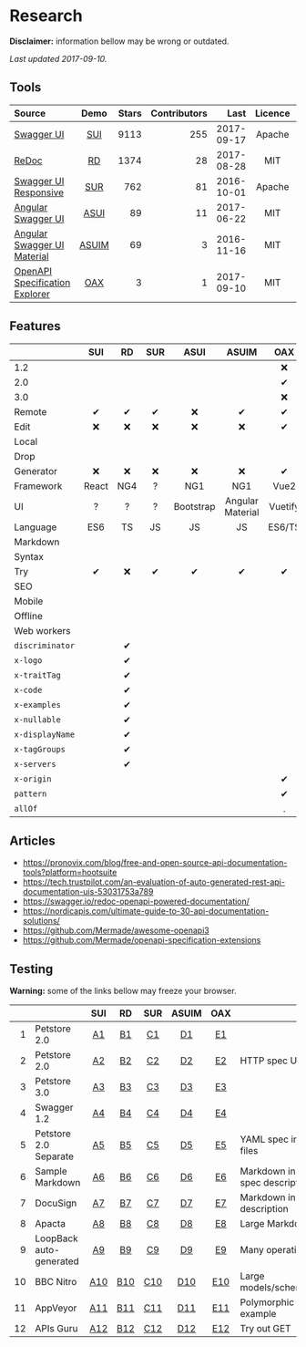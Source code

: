# Research

**Disclaimer:** information bellow may be wrong or outdated.
 
 _Last updated 2017-09-10._

## Tools

|Source|Demo|Stars|Contributors|Last|Licence|Status|
|:---|:---:|---:|---:|---:|:---:|:---:|
|[Swagger UI](https://github.com/swagger-api/swagger-ui)|[SUI](http://petstore.swagger.io/)|9113|255|2017-09-17|Apache|active
|[ReDoc](https://github.com/Rebilly/ReDoc)|[RD](https://rebilly.github.io/ReDoc/)|1374|28|2017-08-28|MIT|active
|[Swagger UI Responsive](https://github.com/jensoleg/swagger-ui)|[SUR](http://swaggerui.herokuapp.com/?url=http://petstore.swagger.io/v2/swagger.json)|762|81|2016-10-01|Apache|?
|[Angular Swagger UI](https://github.com/Orange-OpenSource/angular-swagger-ui)|[ASUI](http://orange-opensource.github.io/angular-swagger-ui/)|89|11|2017-06-22|MIT|?
|[Angular Swagger UI Material](https://github.com/darosh/angular-swagger-ui-material)|[ASUIM](http://darosh.github.io/angular-swagger-ui-material/)|69|3|2016-11-16|MIT|abandoned
|[OpenAPI Specification Explorer](https://github.com/darosh/oax)|[OAX](https://darosh.github.io/oax/)|3|1|2017-09-10|MIT|WIP

## Features

|&nbsp;     |SUI  |RD   |SUR  |ASUI |ASUIM|OAX  |
|:----------|:---:|:---:|:---:|:---:|:---:|:---:|
|1.2        |     |     |     |     |     |❌    |
|2.0        |     |     |     |     |     |✔    |
|3.0        |     |     |     |     |     |❌    |
|Remote     |✔    |✔   |✔    |❌   |✔    |✔    |
|Edit       |❌   |❌   |❌    |❌   |❌    |✔    |
|Local| | | | | | |
|Drop| | | | | | |
|Generator  |❌   |❌   |❌    |❌   |❌    |✔    |
|Framework  |React|NG4  |?    |NG1  |NG1  |Vue2 |
|UI         |?    |?    |?    |Bootstrap|Angular Material|Vuetify|
|Language   |ES6  |TS   |JS   |JS   |JS   |ES6/TS|
|Markdown   | | | | | | |
|Syntax| | | | | | |
|Try        |✔    |❌    |✔    |✔    |✔   |✔    |
|SEO| | | | | | |
|Mobile| | | | | | |
|Offline| | | | | | |
|Web workers| | | | | | |
|`discriminator`| |✔| | | | |
|`x-logo`       | |✔| | | | |
|`x-traitTag`   | |✔| | | | |
|`x-code`       | |✔| | | | |
|`x-examples`   | |✔| | | | |
|`x-nullable`   | |✔| | | | |
|`x-displayName`| |✔| | | | |
|`x-tagGroups`  | |✔| | | | |
|`x-servers`    | |✔| | | | |
|`x-origin`     | | | | | |✔|
|`pattern`      | | | | | |✔|
|`allOf`        | | | | | |.|

## Articles

- https://pronovix.com/blog/free-and-open-source-api-documentation-tools?platform=hootsuite
- https://tech.trustpilot.com/an-evaluation-of-auto-generated-rest-api-documentation-uis-53031753a789
- https://swagger.io/redoc-openapi-powered-documentation/
- https://nordicapis.com/ultimate-guide-to-30-api-documentation-solutions/
- https://github.com/Mermade/awesome-openapi3
- https://github.com/Mermade/openapi-specification-extensions

## Testing

**Warning:** some of the links bellow may freeze your browser.

 &nbsp;| &nbsp;|SUI|RD|SUR|ASUIM|OAX|&nbsp;
---:|:---|:---:|:---:|:---:|:---:|:---:|:---
|1|Petstore 2.0|[A1](http://petstore.swagger.io/?url=https://cdn.rawgit.com/swagger-api/swagger-ui/f0fdc661/test/e2e/specs/petstore.json)|[B1](https://rebilly.github.io/ReDoc/?url=https://cdn.rawgit.com/swagger-api/swagger-ui/f0fdc661/test/e2e/specs/petstore.json)|[C1](http://swaggerui.herokuapp.com/?url=https://cdn.rawgit.com/swagger-api/swagger-ui/f0fdc661/test/e2e/specs/petstore.json)|[D1](http://darosh.github.io/angular-swagger-ui-material/#/?url=https://cdn.rawgit.com/swagger-api/swagger-ui/f0fdc661/test/e2e/specs/petstore.json)|[E1](https://darosh.github.io/oax/#/?url=https://cdn.rawgit.com/swagger-api/swagger-ui/f0fdc661/test/e2e/specs/petstore.json)||
|2|Petstore 2.0|[A2](http://petstore.swagger.io/?url=http://cdn.rawgit.com/swagger-api/swagger-ui/f0fdc661/test/e2e/specs/petstore.json)|[B2](https://rebilly.github.io/ReDoc/?url=http://cdn.rawgit.com/swagger-api/swagger-ui/f0fdc661/test/e2e/specs/petstore.json)|[C2](http://swaggerui.herokuapp.com/?url=http://cdn.rawgit.com/swagger-api/swagger-ui/f0fdc661/test/e2e/specs/petstore.json)|[D2](http://darosh.github.io/angular-swagger-ui-material/#/?url=http://cdn.rawgit.com/swagger-api/swagger-ui/f0fdc661/test/e2e/specs/petstore.json)|[E2](https://darosh.github.io/oax/#/?url=http://cdn.rawgit.com/swagger-api/swagger-ui/f0fdc661/test/e2e/specs/petstore.json)|HTTP spec URL|
|3|Petstore 3.0|[A3](http://petstore.swagger.io/?url=https://cdn.rawgit.com/OAI/OpenAPI-Specification/OpenAPI.next/examples/v3.0/petstore.yaml)|[B3](https://rebilly.github.io/ReDoc/?url=https://cdn.rawgit.com/OAI/OpenAPI-Specification/OpenAPI.next/examples/v3.0/petstore.yaml)|[C3](http://swaggerui.herokuapp.com/?url=https://cdn.rawgit.com/OAI/OpenAPI-Specification/OpenAPI.next/examples/v3.0/petstore.yaml)|[D3](http://darosh.github.io/angular-swagger-ui-material/#/?url=https://cdn.rawgit.com/OAI/OpenAPI-Specification/OpenAPI.next/examples/v3.0/petstore.yaml)|[E3](https://darosh.github.io/oax/#/?url=https://cdn.rawgit.com/OAI/OpenAPI-Specification/OpenAPI.next/examples/v3.0/petstore.yaml)||
|4|Swagger 1.2|[A4](http://petstore.swagger.io/?url=https://darosh.github.io/openapi-samples/specs/swagger-1.2/swagger-1.2.json)|[B4](https://rebilly.github.io/ReDoc/?url=https://darosh.github.io/openapi-samples/specs/swagger-1.2/swagger-1.2.json)|[C4](http://swaggerui.herokuapp.com/?url=https://darosh.github.io/openapi-samples/specs/swagger-1.2/swagger-1.2.json)|[D4](http://darosh.github.io/angular-swagger-ui-material/#/?url=https://darosh.github.io/openapi-samples/specs/swagger-1.2/swagger-1.2.json)|[E4](https://darosh.github.io/oax/#/?url=https://darosh.github.io/openapi-samples/specs/swagger-1.2/swagger-1.2.json)||
|5|Petstore 2.0 Separate|[A5](http://petstore.swagger.io/?url=https://raw.githubusercontent.com/OAI/OpenAPI-Specification/master/examples/v2.0/yaml/petstore-separate/spec/swagger.yaml)|[B5](https://rebilly.github.io/ReDoc/?url=https://raw.githubusercontent.com/OAI/OpenAPI-Specification/master/examples/v2.0/yaml/petstore-separate/spec/swagger.yaml)|[C5](http://swaggerui.herokuapp.com/?url=https://raw.githubusercontent.com/OAI/OpenAPI-Specification/master/examples/v2.0/yaml/petstore-separate/spec/swagger.yaml)|[D5](http://darosh.github.io/angular-swagger-ui-material/#/?url=https://raw.githubusercontent.com/OAI/OpenAPI-Specification/master/examples/v2.0/yaml/petstore-separate/spec/swagger.yaml)|[E5](https://darosh.github.io/oax/#/?url=https://raw.githubusercontent.com/OAI/OpenAPI-Specification/master/examples/v2.0/yaml/petstore-separate/spec/swagger.yaml)|YAML spec in 5 files|
|6|Sample Markdown|[A6](http://petstore.swagger.io/?url=https://darosh.github.io/openapi-samples/specs/markdown/markdown.json)|[B6](https://rebilly.github.io/ReDoc/?url=https://darosh.github.io/openapi-samples/specs/markdown/markdown.json)|[C6](http://swaggerui.herokuapp.com/?url=https://darosh.github.io/openapi-samples/specs/markdown/markdown.json)|[D6](http://darosh.github.io/angular-swagger-ui-material/#/?url=https://darosh.github.io/openapi-samples/specs/markdown/markdown.json)|[E6](https://darosh.github.io/oax/#/?url=https://darosh.github.io/openapi-samples/specs/markdown/markdown.json)|Markdown in spec description|
|7|DocuSign|[A7](http://petstore.swagger.io/?url=https://darosh.github.io/openapi-directory-lite/specs/docusign.net/v2.json)|[B7](https://rebilly.github.io/ReDoc/?url=https://darosh.github.io/openapi-directory-lite/specs/docusign.net/v2.json)|[C7](http://swaggerui.herokuapp.com/?url=https://darosh.github.io/openapi-directory-lite/specs/docusign.net/v2.json)|[D7](http://darosh.github.io/angular-swagger-ui-material/#/?url=https://darosh.github.io/openapi-directory-lite/specs/docusign.net/v2.json)|[E7](https://darosh.github.io/oax/#/?url=https://darosh.github.io/openapi-directory-lite/specs/docusign.net/v2.json)|Markdown in tag description|
|8|Apacta|[A8](http://petstore.swagger.io/?url=https://darosh.github.io/openapi-directory-lite/specs/apacta.com/0.0.1.json)|[B8](https://rebilly.github.io/ReDoc/?url=https://darosh.github.io/openapi-directory-lite/specs/apacta.com/0.0.1.json)|[C8](http://swaggerui.herokuapp.com/?url=https://darosh.github.io/openapi-directory-lite/specs/apacta.com/0.0.1.json)|[D8](http://darosh.github.io/angular-swagger-ui-material/#/?url=https://darosh.github.io/openapi-directory-lite/specs/apacta.com/0.0.1.json)|[E8](https://darosh.github.io/oax/#/?url=https://darosh.github.io/openapi-directory-lite/specs/apacta.com/0.0.1.json)|Large Markdown|
|9|LoopBack auto-generated|[A9](http://petstore.swagger.io/?url=https://darosh.github.io/openapi-samples/specs/loopback-drupal/loopback-drupal.json)|[B9](https://rebilly.github.io/ReDoc/?url=https://darosh.github.io/openapi-samples/specs/loopback-drupal/loopback-drupal.json)|[C9](http://swaggerui.herokuapp.com/?url=https://darosh.github.io/openapi-samples/specs/loopback-drupal/loopback-drupal.json)|[D9](http://darosh.github.io/angular-swagger-ui-material/#/?url=https://darosh.github.io/openapi-samples/specs/loopback-drupal/loopback-drupal.json)|[E9](https://darosh.github.io/oax/#/?url=https://darosh.github.io/openapi-samples/specs/loopback-drupal/loopback-drupal.json)|Many operations|
|10|BBC Nitro|[A10](http://petstore.swagger.io/?url=https://darosh.github.io/openapi-directory-lite/specs/bbc.com/1.0.0.json)|[B10](https://rebilly.github.io/ReDoc/?url=https://darosh.github.io/openapi-directory-lite/specs/bbc.com/1.0.0.json)|[C10](http://swaggerui.herokuapp.com/?url=https://darosh.github.io/openapi-directory-lite/specs/bbc.com/1.0.0.json)|[D10](http://darosh.github.io/angular-swagger-ui-material/#/?url=https://darosh.github.io/openapi-directory-lite/specs/bbc.com/1.0.0.json)|[E10](https://darosh.github.io/oax/#/?url=https://darosh.github.io/openapi-directory-lite/specs/bbc.com/1.0.0.json)|Large models/schemes|
|11|AppVeyor|[A11](http://petstore.swagger.io/?url=https://raw.githubusercontent.com/kevinoid/appveyor-swagger/master/swagger-polymorphic.yaml)|[B11](https://rebilly.github.io/ReDoc/?url=https://raw.githubusercontent.com/kevinoid/appveyor-swagger/master/swagger-polymorphic.yaml)|[C11](http://swaggerui.herokuapp.com/?url=https://raw.githubusercontent.com/kevinoid/appveyor-swagger/master/swagger-polymorphic.yaml)|[D11](http://darosh.github.io/angular-swagger-ui-material/#/?url=https://raw.githubusercontent.com/kevinoid/appveyor-swagger/master/swagger-polymorphic.yaml)|[E11](https://darosh.github.io/oax/#/?url=https://raw.githubusercontent.com/kevinoid/appveyor-swagger/master/swagger-polymorphic.yaml)|Polymorphic example|
|12|APIs Guru|[A12](http://petstore.swagger.io/?url=https://darosh.github.io/openapi-directory-lite/specs/apis.guru/2.0.json)|[B12](https://rebilly.github.io/ReDoc/?url=https://darosh.github.io/openapi-directory-lite/specs/apis.guru/2.0.json)|[C12](http://swaggerui.herokuapp.com/?url=https://darosh.github.io/openapi-directory-lite/specs/apis.guru/2.0.json)|[D12](http://darosh.github.io/angular-swagger-ui-material/#/?url=https://darosh.github.io/openapi-directory-lite/specs/apis.guru/2.0.json)|[E12](https://darosh.github.io/oax/#/?url=https://darosh.github.io/openapi-directory-lite/specs/apis.guru/2.0.json)|Try out GET|
